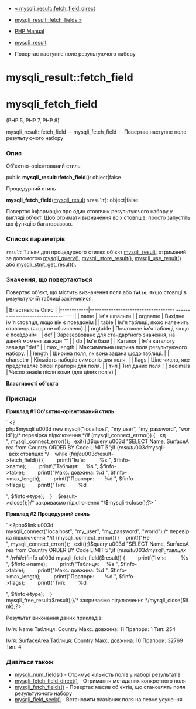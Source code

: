 - [«
mysqli_result::fetch_field_direct](mysqli-result.fetch-field-direct.md)
- [mysqli_result::fetch_fields »](mysqli-result.fetch-fields.md)

- [PHP Manual](index.md)
- [mysqli_result](class.mysqli-result.md)
- Повертає наступне поле результуючого набору

# mysqli_result::fetch_field

# mysqli_fetch_field

(PHP 5, PHP 7, PHP 8)

mysqli_result::fetch_field -- mysqli_fetch_field -- Повертає наступне
поле результуючого набору

### Опис

Об'єктно-орієнтований стиль

public **mysqli_result::fetch_field**(): object\|false

Процедурний стиль

**mysqli_fetch_field**([mysqli_result](class.mysqli-result.md)
`$result`): object\|false

Повертає інформацію про один стовпчик результуючого набору у вигляді
об'єкт. Щоб отримати визначення всіх стовпців, просто запустіть цю
функцію багаторазово.

### Список параметрів

`result`
Тільки для процедурного стилю: об'єкт
[mysqli_result](class.mysqli-result.md), отриманий за допомогою
[mysqli_query()](mysqli.query.md),
[mysqli_store_result()](mysqli.store-result.md),
[mysqli_use_result()](mysqli.use-result.md) або
[mysqli_stmt_get_result()](mysqli-stmt.get-result.md).

### Значення, що повертаються

Повертає об'єкт, що містить визначення поля або **`false`**, якщо
стовпці в результуючій таблиці закінчилися.

| Властивість Опис |
|------------|------------------------------------ -----------------------------------|
| name | Ім'я шпальти |
| orgname | Вихідне ім'я стовпця, якщо він є псевдонім |
| table | Ім'я таблиці, якою належить стовпець (якщо не обчислено) |
| orgtable | Початкове ім'я таблиці, якщо є псевдонім |
| def | Зарезервовано для стандартного значення, на даний момент завжди "" |
| db | Ім'я бази |
| Каталог | Ім'я каталогу завжди "def" |
| max_length | Максимальна ширина поля результуючого набору. |
| length | Ширина поля, як вона задана щодо таблиці. |
| charsetnr | Кількість наборів символів для поля. |
| flags | Ціле число, яке представляє бітові прапори для поля. |
| тип | Тип даних поля |
| decimals | Число знаків після коми (для цілих полів) |

**Властивості об'єкта**

### Приклади

**Приклад #1 Об'єктно-орієнтований стиль**

` <?php$mysqli u003d new mysqli("localhost", "my_user", "my_password", "world");/* перевірка підключення */if (mysqli_connect_errno()) {   єд
", mysqli_connect_error());   exit();}$query u003d "SELECT Name, SurfaceArea from Country ORDER BY Code LIMIT 5";if ($result u003d $mysqli-  всіх стовпцях */    while ($finfo u003d $result->fetch_field()) {         printf("Ім'я:          %s
", $finfo->name);         printf("Таблиця:     %s
", $finfo->table);         printf("Макс. довжина: %d
", $finfo->max_length);         printf("Прапори:       %d
", $finfo->flags);         printf("Тип:         %d

", $finfo->type);    }    $result->close();}/* закриваємо підключення */$mysqli->close();?> `

**Приклад #2 Процедурний стиль**

` <?php$link u003d mysqli_connect("localhost", "my_user", "my_password", "world");/* перевірка підключення */if (mysqli_connect_errno()) {    printf("Не 
", mysqli_connect_error());   exit();}$query u003d "SELECT Name, SurfaceArea from Country ORDER BY Code LIMIT 5";if ($result u003d mysqli_   стовпцях */    while ($finfo u003d mysqli_fetch_field($result)) {         printf("Ім'я:          %s
", $finfo->name);         printf("Таблиця:     %s
", $finfo->table);         printf("Макс. довжина: %d
", $finfo->max_length);         printf("Прапори:       %d
", $finfo->flags);         printf("Тип:         %d

", $finfo->type);    }     mysqli_free_result($result);}/* закриваємо підключення */mysqli_close($link);?> `

Результат виконання даних прикладів:

Ім'я: Name
Таблиця: Country
Макс. довжина: 11
Прапори: 1
Тип: 254

Ім'я: SurfaceArea
Таблиця: Country
Макс. довжина: 10
Прапори: 32769
Тип: 4

### Дивіться також

- [mysqli_num_fields()](mysqli-result.field-count.md) - Отримує
кількість полів у наборі результатів
- [mysqli_fetch_field_direct()](mysqli-result.fetch-field-direct.md) -
Отримання метаданих конкретного поля
- [mysqli_fetch_fields()](mysqli-result.fetch-fields.md) -
Повертає масив об'єктів, що становлять поля результуючого
набору
- [mysqli_field_seek()](mysqli-result.field-seek.md) - Встановити
вказівник поля на певне усунення
